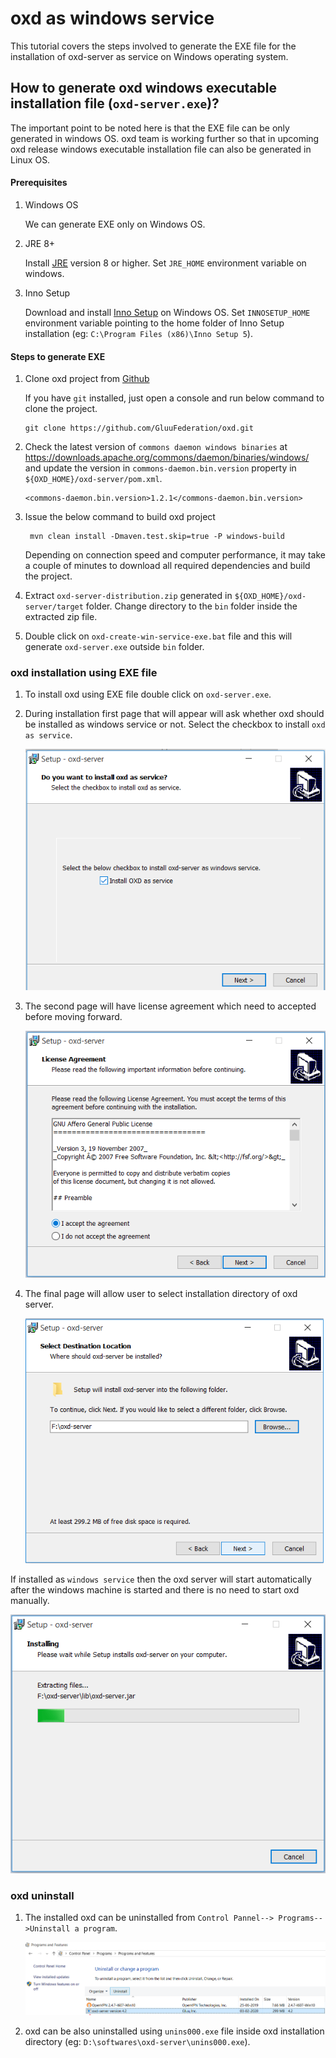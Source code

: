 # oxd as windows service

This tutorial covers the steps involved to generate the EXE file for the installation of oxd-server as service on Windows operating system.

## How to generate oxd windows executable installation file (`oxd-server.exe`)?

The important point to be noted here is that the EXE file can be only generated in windows OS. oxd team is working further so that in upcoming oxd release windows executable installation file can also be generated in Linux OS.

#### Prerequisites

1. Windows OS

   We can generate EXE only on Windows OS.

1. JRE 8+

   Install [JRE](https://www.oracle.com/technetwork/java/javase/downloads/jre8-downloads-2133155.html) version 8 or higher. Set `JRE_HOME` environment variable on windows.

1. Inno Setup

   Download and install [Inno Setup](http://www.jrsoftware.org/isdl.php) on Windows OS. Set `INNOSETUP_HOME` environment variable pointing to the home folder of Inno Setup installation (eg: `C:\Program Files (x86)\Inno Setup 5`).

#### Steps to generate EXE

1. Clone oxd project from [Github](https://github.com/GluuFederation/oxd)

   If you have `git` installed, just open a console and run below command to clone the project.
   ```
   git clone https://github.com/GluuFederation/oxd.git
   ```
1. Check the latest version of `commons daemon windows binaries` at https://downloads.apache.org/commons/daemon/binaries/windows/ and update the version in `commons-daemon.bin.version` property in `${OXD_HOME}/oxd-server/pom.xml`.

   ```
   <commons-daemon.bin.version>1.2.1</commons-daemon.bin.version>
   ```

1. Issue the below command to build oxd project
   ```
    mvn clean install -Dmaven.test.skip=true -P windows-build
   ```
   Depending on connection speed and computer performance, it may take a couple of minutes to download all required dependencies and build the project.

1. Extract `oxd-server-distribution.zip` generated in `${OXD_HOME}/oxd-server/target` folder. Change directory to the `bin` folder inside the extracted zip file.

1. Double click on `oxd-create-win-service-exe.bat` file and this will generate `oxd-server.exe` outside `bin` folder.

### oxd installation using EXE file

1. To install oxd using EXE file double click on `oxd-server.exe`.

1. During installation first page that will appear will ask whether oxd should be installed as windows service or not. Select the checkbox to install `oxd as service`.

   ![Page 1](../../img/1_oxd_windows_installation.png)

1. The second page will have license agreement which need to accepted before moving forward.

   ![Page 2](../../img/2_oxd_windows_installation.png)

1. The final page will allow user to select installation directory of oxd server.

   ![Page 3](../../img/3_oxd_windows_installation.png)
   
If installed as `windows service` then the oxd server will start automatically after the windows machine is started and there is no need to start oxd manually.

   ![Page 4](../../img/4_oxd_windows_installation.png)
   
### oxd uninstall

1. The installed oxd can be uninstalled from `Control Pannel--> Programs-->Uninstall a program`.

   ![Uninstall](../../img/oxd_windows_uninstall.png)

2. oxd can be also uninstalled using `unins000.exe` file inside oxd installation directory (eg: `D:\softwares\oxd-server\unins000.exe`).


